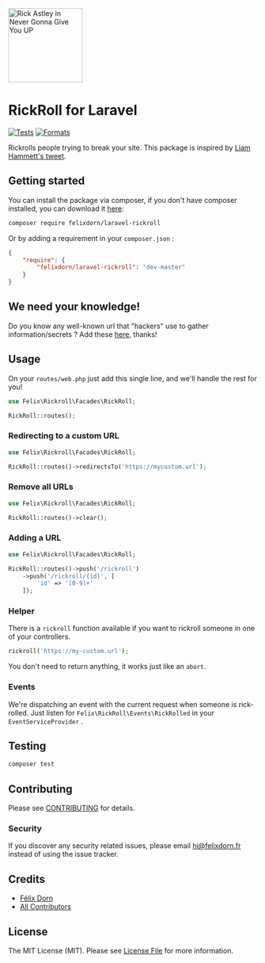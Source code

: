 <img src="https://res.cloudinary.com/dy3jxhiba/image/upload/v1589534220/Screenshot_from_2020-05-15_11-12-52_1_hlj5aj.png" width="150" alt="Rick Astley in Never Gonna Give You UP">

# RickRoll for Laravel

[![Tests](https://github.com/felixdorn/laravel-rickroll/actions/workflows/tests.yml/badge.svg)](https://github.com/felixdorn/laravel-rickroll/actions/workflows/tests.yml)
[![Formats](https://github.com/felixdorn/laravel-rickroll/actions/workflows/formats.yml/badge.svg)](https://github.com/felixdorn/laravel-rickroll/actions/workflows/formats.yml)

Rickrolls people trying to break your site. This package is inspired
by [Liam Hammett's tweet](https://twitter.com/LiamHammett/status/1260984553570570240).

## Getting started

You can install the package via composer, if you don't have composer installed, you can download
it [here](https://getcomposer.org):

```bash
composer require felixdorn/laravel-rickroll
```

Or by adding a requirement in your `composer.json` :

```json
{
    "require": {
        "felixdorn/laravel-rickroll": "dev-master"
    }
}
```

## We need your knowledge!

Do you know any well-known url that "hackers" use to gather information/secrets ? Add
these [here](src/LaravelRickRoll.php), thanks!

## Usage

On your `routes/web.php` just add this single line, and we'll handle the rest for you!

```php
use Felix\Rickroll\Facades\RickRoll;

RickRoll::routes();
```

### Redirecting to a custom URL

```php
use Felix\Rickroll\Facades\RickRoll;

RickRoll::routes()->redirectsTo('https://mycustom.url');
```

### Remove all URLs

```php
use Felix\Rickroll\Facades\RickRoll;

RickRoll::routes()->clear();
```

### Adding a URL

```php
use Felix\Rickroll\Facades\RickRoll;

RickRoll::routes()->push('/rickroll')
    ->push('/rickroll/{id}', [
        'id' => '[0-9]+'
    ]);
```

### Helper

There is a `rickroll` function available if you want to rickroll someone in one of your controllers.

```php
rickroll('https://my-custom.url');
```

You don't need to return anything, it works just like an `abort`.

### Events

We're dispatching an event with the current request when someone is rick-rolled. Just listen
for `Felix\RickRoll\Events\RickRolled` in your `EventServiceProvider` .

## Testing

``` bash
composer test
```

## Contributing

Please see [CONTRIBUTING](.github/CONTRIBUTING.md) for details.

### Security

If you discover any security related issues, please email hi@felixdorn.fr instead of using the issue tracker.

## Credits

- [Félix Dorn](https://github.com/felixdorn)
- [All Contributors](../../contributors)

## License

The MIT License (MIT). Please see [License File](LICENSE) for more information.
